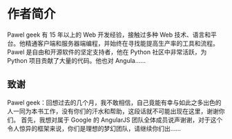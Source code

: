 # 作者简介

Pawel geek 有 15 年以上的 Web 开发经验，接触过多种 Web 技术、语言和平台。他精通客户端和服务器端编程，并始终在寻找能提高生产率的工具和流程。 Pawel 是自由和开源软件的坚定支持者，他在 Python 社区中非常活跃，为 Python 项目贡献了大量的代码。他也对 Angula……

## 致谢

Pawel geek：回想过去的几个月，我不敢相信，自己竟能有幸与如此之多出色的人一同为本书工作，没有你们的汗水和帮助，这段话就不可能出现在这里，谢谢你们。 首先，我想对属于 Google 的 AngularJS 团队全体成员说声谢谢，对于这个令人惊异的框架来说，你们是理想的梦幻团队，请继续你们出……
